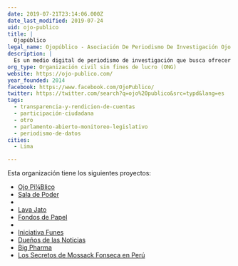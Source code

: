 ```yaml
---
date: 2019-07-21T23:14:06.000Z
date_last_modified: 2019-07-24
uid: ojo-publico
title: |
  Ojopúblico
legal_name: Ojopúblico - Asociación De Periodismo De Investigación Ojo Público
description: |
  Es un medio digital de periodismo de investigación que busca ofrecer nuevas narrativas sobre historias relevantes, noticias coyunturales y herramientas de información innovadoras.
org_type: Organización civil sin fines de lucro (ONG)
website: https://ojo-publico.com/
year_founded: 2014
facebook: https://www.facebook.com/OjoPublico/
twitter: https://twitter.com/search?q=ojo%20publico&src=typd&lang=es
tags:
  - transparencia-y-rendicion-de-cuentas
  - participación-ciudadana
  - otro
  - parlamento-abierto-monitoreo-legislativo
  - periodismo-de-datos
cities: 
  - Lima

---
```


Esta organización tiene los siguientes proyectos:

- [Ojo Pì¼Blico](/proyectos/ojo-pi-blico)
- [Sala de Poder](/proyectos/sala-del-poder)
- [](/proyectos/vihsion-ciudadana-tecnologia-periodismo-y-experiencia-en-el-sector-para-monitorear-analizar-y-comparar-politicas-publicas-en-vih-en-latinoamerica)
- [Lava Jato](/proyectos/lava-jato)
- [Fondos de Papel](/proyectos/fondos-de-papel)
- [](/proyectos/iniciativa-funes-un-metabuscador-para-identificar-personas-de-perfil-de-riesgo-en-la-politica-del-peru)
- [Iniciativa Funes](/proyectos/iniciativa-funes)
- [Dueños de las Noticias](/proyectos/duenos-de-la-noticia)
- [Big Pharma](/proyectos/big-pharma)
- [Los Secretos de Mossack Fonseca en Perú](/proyectos/panama-papers)
